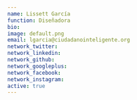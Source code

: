 ```yaml
---
name: Lissett García
function: Diseñadora
bio: 
image: default.png
email: lgarcia@ciudadanointeligente.org
network_twitter: 
network_linkedin: 
network_github:
network_googleplus:
network_facebook:
network_instagram:
active: true
---
```

